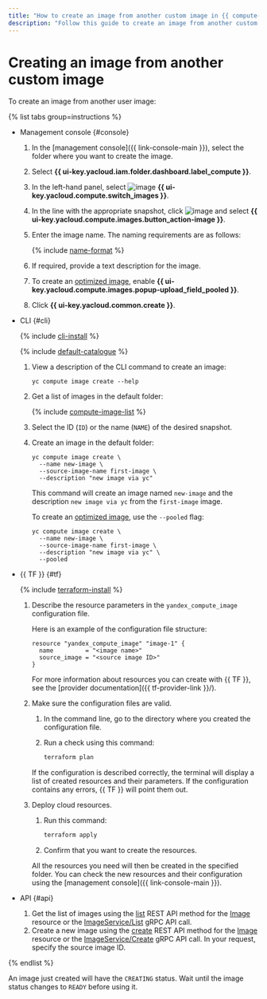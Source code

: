 ```yaml
---
title: "How to create an image from another custom image in {{ compute-full-name }}"
description: "Follow this guide to create an image from another custom image."
---
```


# Creating an image from another custom image

To create an image from another user image:

{% list tabs group=instructions %}

- Management console {#console}

   1. In the [management console]({{ link-console-main }}), select the folder where you want to create the image.
   1. Select **{{ ui-key.yacloud.iam.folder.dashboard.label_compute }}**.
   1. In the left-hand panel, select ![image](../../../_assets/compute/image-pic.svg) **{{ ui-key.yacloud.compute.switch_images }}**.
   1. In the line with the appropriate snapshot, click ![image](../../../_assets/horizontal-ellipsis.svg) and select **{{ ui-key.yacloud.compute.images.button_action-image }}**.
   1. Enter the image name. The naming requirements are as follows:

      {% include [name-format](../../../_includes/name-format.md) %}

   1. If required, provide a text description for the image.
   1. To create an [optimized image](../../concepts/image.md#images-optimized-for-deployment), enable **{{ ui-key.yacloud.compute.images.popup-upload_field_pooled }}**.
   1. Click **{{ ui-key.yacloud.common.create }}**.

- CLI {#cli}

   {% include [cli-install](../../../_includes/cli-install.md) %}

   {% include [default-catalogue](../../../_includes/default-catalogue.md) %}

   1. View a description of the CLI command to create an image:

      ```
      yc compute image create --help
      ```

   1. Get a list of images in the default folder:

      {% include [compute-image-list](../../../_includes/compute/image-list.md) %}

   1. Select the ID (`ID`) or the name (`NAME`) of the desired snapshot.
   1. Create an image in the default folder:

      ```
      yc compute image create \
        --name new-image \
        --source-image-name first-image \
        --description "new image via yc"
      ```

      This command will create an image named `new-image` and the description `new image via yc` from the `first-image` image.

      To create an [optimized image](../../concepts/image.md#images-optimized-for-deployment), use the `--pooled` flag:

      ```
      yc compute image create \
        --name new-image \
        --source-image-name first-image \
        --description "new image via yc" \
        --pooled
      ```

- {{ TF }} {#tf}

   {% include [terraform-install](../../../_includes/terraform-install.md) %}

   1. Describe the resource parameters in the `yandex_compute_image` configuration file.

      Here is an example of the configuration file structure:

      ```
      resource "yandex_compute_image" "image-1" {
        name         = "<image name>"
        source_image = "<source image ID>"
      }
      ```

      For more information about resources you can create with {{ TF }}, see the [provider documentation]({{ tf-provider-link }}/).

   1. Make sure the configuration files are valid.

      1. In the command line, go to the directory where you created the configuration file.
      1. Run a check using this command:

         ```bash
         terraform plan
         ```

      If the configuration is described correctly, the terminal will display a list of created resources and their parameters. If the configuration contains any errors, {{ TF }} will point them out.

   1. Deploy cloud resources.

      1. Run this command:

         ```bash
         terraform apply
         ```

      1. Confirm that you want to create the resources.

      All the resources you need will then be created in the specified folder. You can check the new resources and their configuration using the [management console]({{ link-console-main }}).

- API {#api}

   1. Get the list of images using the [list](../../api-ref/Image/list.md) REST API method for the [Image](../../api-ref/Image/index.md) resource or the [ImageService/List](../../api-ref/grpc/image_service.md#List) gRPC API call.
   1. Create a new image using the [create](../../api-ref/Image/create.md) REST API method for the [Image](../../api-ref/Image/index.md) resource or the [ImageService/Create](../../api-ref/grpc/image_service.md#Create) gRPC API call. In your request, specify the source image ID.

{% endlist %}

An image just created will have the `CREATING` status. Wait until the image status changes to `READY` before using it.
